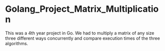 # Golang_Project_Matrix_Multiplication

This was a 4th year project in Go. We had to multiply a matrix of any size three different ways concurrently
and compare execution times of the three algorithms.
